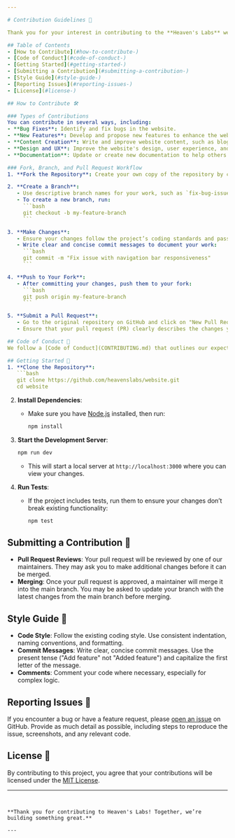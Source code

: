 ```yaml
---

# Contribution Guidelines 🤝

Thank you for your interest in contributing to the **Heaven's Labs** website! We’re excited to have you help us improve our platform and further our mission. Before you start contributing, please take a moment to review these guidelines.

## Table of Contents
- [How to Contribute](#how-to-contribute-)
- [Code of Conduct](#code-of-conduct-)
- [Getting Started](#getting-started-)
- [Submitting a Contribution](#submitting-a-contribution-)
- [Style Guide](#style-guide-)
- [Reporting Issues](#reporting-issues-)
- [License](#license-)

## How to Contribute 🛠️

### Types of Contributions
You can contribute in several ways, including:
- **Bug Fixes**: Identify and fix bugs in the website.
- **New Features**: Develop and propose new features to enhance the website's functionality.
- **Content Creation**: Write and improve website content, such as blog posts or project descriptions.
- **Design and UX**: Improve the website's design, user experience, and accessibility.
- **Documentation**: Update or create new documentation to help others understand and contribute to the project.

### Fork, Branch, and Pull Request Workflow
1. **Fork the Repository**: Create your own copy of the repository by clicking the "Fork" button at the top right of the project page.

2. **Create a Branch**: 
   - Use descriptive branch names for your work, such as `fix-bug-issue123` or `add-new-feature`.
   - To create a new branch, run:
     ```bash
     git checkout -b my-feature-branch
     ```

3. **Make Changes**: 
   - Ensure your changes follow the project’s coding standards and pass all tests.
   - Write clear and concise commit messages to document your work:
     ```bash
     git commit -m "Fix issue with navigation bar responsiveness"
     ```

4. **Push to Your Fork**:
   - After committing your changes, push them to your fork:
     ```bash
     git push origin my-feature-branch
     ```

5. **Submit a Pull Request**:
   - Go to the original repository on GitHub and click on "New Pull Request."
   - Ensure that your pull request (PR) clearly describes the changes you’ve made and references any related issues.

## Code of Conduct 📜
We follow a [Code of Conduct](CONTRIBUTING.md) that outlines our expectations for participants in our community. Please read it before contributing to ensure a welcoming and positive environment for everyone.

## Getting Started 🚀
1. **Clone the Repository**: 
   ```bash
   git clone https://github.com/heavenslabs/website.git
   cd website
   ```

2. **Install Dependencies**: 
   - Make sure you have [Node.js](https://nodejs.org/) installed, then run:
     ```bash
     npm install
     ```

3. **Start the Development Server**:
   ```bash
   npm run dev
   ```
   - This will start a local server at `http://localhost:3000` where you can view your changes.

4. **Run Tests**:
   - If the project includes tests, run them to ensure your changes don’t break existing functionality:
     ```bash
     npm test
     ```

## Submitting a Contribution 📝
- **Pull Request Reviews**: Your pull request will be reviewed by one of our maintainers. They may ask you to make additional changes before it can be merged.
- **Merging**: Once your pull request is approved, a maintainer will merge it into the main branch. You may be asked to update your branch with the latest changes from the main branch before merging.

## Style Guide 🎨
- **Code Style**: Follow the existing coding style. Use consistent indentation, naming conventions, and formatting.
- **Commit Messages**: Write clear, concise commit messages. Use the present tense ("Add feature" not "Added feature") and capitalize the first letter of the message.
- **Comments**: Comment your code where necessary, especially for complex logic.

## Reporting Issues 🐛
If you encounter a bug or have a feature request, please [open an issue](https://github.com/HeavensLabs/website/issues/new/choose) on GitHub. Provide as much detail as possible, including steps to reproduce the issue, screenshots, and any relevant code.

## License 📄
By contributing to this project, you agree that your contributions will be licensed under the [MIT License](LICENSE).

---
```


**Thank you for contributing to Heaven's Labs! Together, we’re building something great.**

---
